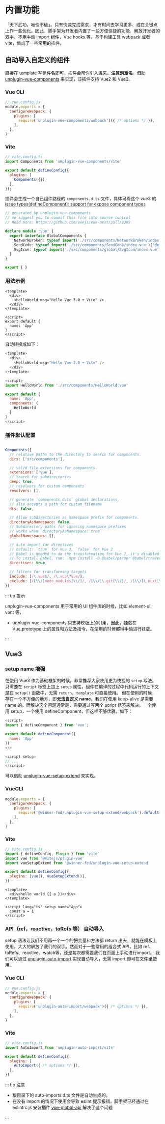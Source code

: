 # 内置功能

「天下武功，唯快不破」。只有快速完成需求，才有时间去学习更多、或在关键点上作一些优化。因此，脚手架为开发者内置了一些方便快捷的功能，解放开发者的双手，不用手动 import 组件，Vue hooks 等。基于构建工具 webpack 或者 vite，集成了一些常用的插件。

## 自动导入自定义的组件
直接在 template 写组件名即可，插件会帮你引入进来。**注意别重名**。借助 [unplugin-vue-components](https://github.com/antfu/unplugin-vue-components) 来实现，该插件支持 Vue2 和 Vue3。
 
### Vue CLI

```javascript
// vue.config.js
module.exports = {
  configureWebpack: {
    plugins: [
      require('unplugin-vue-components/webpack')({ /* options */ }),
    ],
  },
}
```

### Vite

```javascript
// vite.config.ts
import Components from 'unplugin-vue-components/vite'

export default defineConfig({
  plugins: [
    Components({}),
  ],
});
```

插件会生成一个自己组件路径的 `components.d.ts` 文件，具体可看这个 vue3 的[issue types(defineComponent): support for expose component types](https://github.com/vuejs/core/pull/3399)

```typescript
// generated by unplugin-vue-components
// We suggest you to commit this file into source control
// Read more: https://github.com/vuejs/vue-next/pull/3399

declare module 'vue' {
  export interface GlobalComponents {
    NetworkBroken: typeof import('./src/components/NetworkBroken/index.vue')['default']
    SendCode: typeof import('./src/components/SendCode/index.vue')['default']
    SvgIcon: typeof import('./src/components/global/SvgIcon/index.vue')['default']
  }
}

export { }

```

### 用法示例

```vue
<template>
  <div>
    <HelloWorld msg="Hello Vue 3.0 + Vite" />
  </div>
</template>

<script>
export default {
  name: 'App'
}
</script>
```
              
自动转换成如下：

```javascript
<template>
  <div>
    <HelloWorld msg="Hello Vue 3.0 + Vite" />
  </div>
</template>

<script>
import HelloWorld from './src/components/HelloWorld.vue'

export default {
  name: 'App',
  components: {
    HelloWorld
  }
}
</script>
```

### 插件默认配置

```javascript

Components({
  // relative paths to the directory to search for components.
  dirs: ['src/components'],

  // valid file extensions for components.
  extensions: ['vue'],
  // search for subdirectories
  deep: true,
  // resolvers for custom components
  resolvers: [],

  // generate `components.d.ts` global declarations, 
  // also accepts a path for custom filename
  dts: false,

  // Allow subdirectories as namespace prefix for components.
  directoryAsNamespace: false,
  // Subdirectory paths for ignoring namespace prefixes
  // works when `directoryAsNamespace: true`
  globalNamespaces: [],

  // auto import for directives
  // default: `true` for Vue 3, `false` for Vue 2
  // Babel is needed to do the transformation for Vue 2, it's disabled by default for performance concerns.
  // To install Babel, run: `npm install -D @babel/parser @babel/traverse`
  directives: true,

  // filters for transforming targets
  include: [/\.vue$/, /\.vue\?vue/],
  exclude: [/[\\/]node_modules[\\/]/, /[\\/]\.git[\\/]/, /[\\/]\.nuxt[\\/]/],
})

```
 
::: tip 提示

unplugin-vue-components 用于常用的 UI 组件库的时候，比如 element-ui, vant 等，

- unplugin-vue-components 只支持模板上的引用，因此，挂载在 Vue.prototype 上的属性和方法及指令，在使用的时候都得手动进行挂载。

:::

## Vue3

### setup name 增强

在使用 Vue3 作为基础框架的时候，非常推荐大家使用更为快捷的 `setup` 写法。只需要在 `script` 标签上加上 `setup` 属性，组件在编译的过程中代码运行的上下文是在 `setup()` 函数中，无需 `return`，`template` 可直接使用。
但在使用的时候，存在一个不方便的地方，即**无法自定义 name**。我们在使用 keep-alive 是需要 name 的。而解决这个问题通常是，需要通过写两个 script 标签来解决，一个使用 setup，一个使用 defineComponent，但这样不够优雅。如下：

```javascript 
<script>
import { defineComponent } from 'vue';

export default defineComponent({
  name: 'App'
})
</>

<script setup>
// ...
</script>
```

可以借助 [unplugin-vue-setup-extend](https://github.com/cklwblove/unplugin-vue-setup-extend) 来实现。
 
### VueCLI

```javascript
module.exports = {
  configureWebpack: {
    plugins: [
      require('@winner-fed/unplugin-vue-setup-extend/webpack').default({ /* options */ }),
    ],
  },
}
```

### Vite

```javascript
// vite.config.js
import { defineConfig, Plugin } from 'vite'
import vue from '@vitejs/plugin-vue'
import vueSetupExtend from '@winner-fed/unplugin-vue-setup-extend'

export default defineConfig({
  plugins: [vue(), vueSetupExtend()],
})
```

```vue
<template>
  <div>hello world {{ a }}</div>
</template>

<script lang="ts" setup name="App">
  const a = 1
</script>
```

### API（ref，reactive，toRefs 等） 自动导入

setup 语法让我们不用再一个一个的把变量和方法都 return 出去，就能在模板上使用，大大的解放了我们的双手。然而对于一些常用的组合式 API，比如 ref、toRefs、reactive、watch等，还是每次都需要我们在页面上手动进行import。
我们可以通过 [unplugin-auto-import](https://github.com/antfu/unplugin-auto-import) 实现自动导入，无需 import 即可在文件里使用。

### Vue CLI

```javascript
// vue.config.js
module.exports = {
  configureWebpack: {
    plugins: [
      require('unplugin-auto-import/webpack')({ /* options */ }),
    ],
  },
}
```

### Vite

```javascript
// vite.config.js
import AutoImport from 'unplugin-auto-import/vite'

export default defineConfig({
  plugins: [
    AutoImport({ /* options */ }),
  ],
})
```

::: tip 注意

- 根目录下的 auto-imports.d.ts 文件是自动生成的。
- 在没有 import 的情况下使用会导致 eslint 提示报错，脚手架已经通过在 eslintrc.js 安装插件 [vue-global-api](https://github.com/antfu/vue-global-api) 解决了这个问题   

:::
